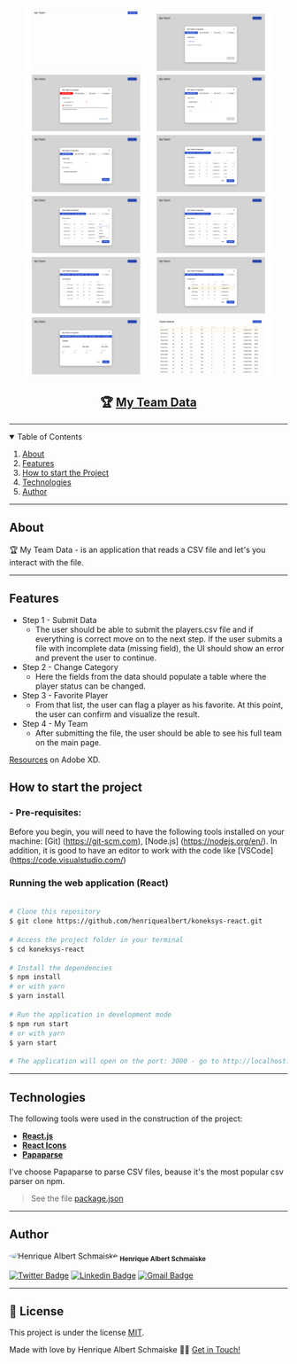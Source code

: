 <h1 align="center">
    <img alt="My Team Data" src="./assets/1.png" width="220px"/>
    <img alt="My Team Data" src="./assets/2.png" width="220px"/>
    <img alt="My Team Data" src="./assets/3.png" width="220px"/>
    <img alt="My Team Data" src="./assets/4.png" width="220px"/>
    <img alt="My Team Data" src="./assets/5.png" width="220px"/>
    <img alt="My Team Data" src="./assets/6.png" width="220px"/>
    <img alt="My Team Data" src="./assets/7.png" width="220px"/>
    <img alt="My Team Data" src="./assets/8.png" width="220px"/>
    <img alt="My Team Data" src="./assets/9.png" width="220px"/>
    <img alt="My Team Data" src="./assets/10.png" width="220px"/>
    <img alt="My Team Data" src="./assets/11.png" width="220px"/>
    <img alt="My Team Data" src="./assets/12.png" width="220px"/>
</h1>

<h2 align="center">
   🏆 <a href="#">My Team Data</a>
</h2>

---

<!-- TABLE OF CONTENTS -->
<details open="open">
  <summary>Table of Contents</summary>
  <ol>
    <li><a href="#about">About</a></li>
    <li><a href="#features">Features</a></li>
    <li><a href="#how-to-start-the-project">How to start the Project</a></li>
    <li><a href="#technologies">Technologies</a></li>
    <li><a href="#author">Author</a></li>
  </ol>
</details>

---


## About

🏆 My Team Data - is an application that reads a CSV file and let's you interact with the file.<br />

---

## Features

- Step 1 - Submit Data
  - The user should be able to submit the players.csv file and if everything is correct move on to the next step. If the user submits a file with incomplete data (missing field), the UI should show an error and prevent the user to continue.
- Step 2 - Change Category
  - Here the fields from the data should populate a table where the player status can be changed.
- Step 3 - Favorite Player
  - From that list, the user can flag a player as his favorite. At this point, the user can confirm and visualize the result.
- Step 4 - My Team
  - After submitting the file, the user should be able to see his full team on the main page.

[Resources](https://xd.adobe.com/view/66c0b6fc-e7fd-4edd-b7ae-072f5c9402a6-3393/) on Adobe XD.


## How to start the project

### - Pre-requisites:

Before you begin, you will need to have the following tools installed on your machine:
[Git] (https://git-scm.com), [Node.js] (https://nodejs.org/en/).
In addition, it is good to have an editor to work with the code like [VSCode] (https://code.visualstudio.com/)


### Running the web application (React)

```bash

# Clone this repository
$ git clone https://github.com/henriquealbert/koneksys-react.git

# Access the project folder in your terminal
$ cd koneksys-react

# Install the dependencies
$ npm install
# or with yarn
$ yarn install

# Run the application in development mode
$ npm run start
# or with yarn
$ yarn start

# The application will open on the port: 3000 - go to http://localhost:3000

```

---

## Technologies

The following tools were used in the construction of the project:

-   **[React.js](https://github.com/facebook/create-react-app)**
-   **[React Icons](https://react-icons.github.io/react-icons/)**
-   **[Papaparse](https://github.com/mholt/PapaParse)**

I've choose Papaparse to parse CSV files, beause it's the most popular csv parser on npm.

> See the file  [package.json](https://github.com/henriquealbert/koneksys-react/blob/master/package.json)


---

## Author

 <img style="border-radius: 50%;" src="https://avatars.githubusercontent.com/u/59376543?s=460&u=137df36a904881072eb6480658fbaa70c8971b7c&v=4" width="100px;" alt="Henrique Albert Schmaiske"/>
 <sub><b>Henrique Albert Schmaiske</b></sub>
 <br />

[![Twitter Badge](https://img.shields.io/badge/-@hschmaiske-1ca0f1?style=flat-square&labelColor=1ca0f1&logo=twitter&logoColor=white&link=https://twitter.com/hschmaiske)](https://twitter.com/hschmaiske) [![Linkedin Badge](https://img.shields.io/badge/-Henrique-blue?style=flat-square&logo=Linkedin&logoColor=white&link=https://www.linkedin.com/in/henrique-albert-schmaiske/)](https://www.linkedin.com/in/henrique-albert-schmaiske/)
[![Gmail Badge](https://img.shields.io/badge/-ishenriquealbert@gmail.com-c14438?style=flat-square&logo=Gmail&logoColor=white&link=mailto:ishenriquealbert@gmail.com)](mailto:ishenriquealbert@gmail.com)

---

## 📝 License

This project is under the license [MIT](./LICENSE).

Made with love by Henrique Albert Schmaiske 👋🏻 [Get in Touch!](https://www.linkedin.com/in/henrique-albert-schmaiske/)

